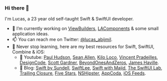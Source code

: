 ### Hi there 👋

I'm Lucas, a 23 year old self-taught Swift & SwiftUI developer.
- 🔭 I’m currently working on [ViewBuilders](https://github.com/LucasAbijmil/ViewBuilders), [LAComponents](https://github.com/LucasAbijmil/LAComponents) & some small application ideas.
- 📫 You can reach me on Twitter: [@lucas_abijmil](https://twitter.com/lucas_abijmil). 
- 🧠 Never stop learning, here are my best resources for Swift, SwiftUI, Combine & iOS: 
  -  🎥 Youtube: [Paul Hudson](https://www.youtube.com/channel/UCmJi5RdDLgzvkl3Ly0DRMlQ), [Sean Allen](https://www.youtube.com/channel/UCbTw29mcP12YlTt1EpUaVJw), [Kilo Loco](https://www.youtube.com/channel/UCv75sKQFFIenWHrprnrR9aA), [Vincent Pradeilles](https://www.youtube.com/channel/UCjkoQk5fOk6lH-shlm53vlw), [DesignCode](https://www.youtube.com/channel/UCTIhfOopxukTIRkbXJ3kN-g), [Scott Gardner](https://www.youtube.com/channel/UCTKUaKnsZrljGgm9a2ES9-g), [BeyondOnesAndZeros](https://www.youtube.com/channel/UCop-9gn7T4vYACtRwpBlHZw), [James Haville](https://www.youtube.com/channel/UCBo6NP6WdlePYlJMLKLK40g).
  -  📝 Blog: [Swift by Sundell](https://www.swiftbysundell.com/), [SwiftLee](https://www.avanderlee.com/), [Swift with Majid](https://swiftwithmajid.com/), [The SwiftUI Lab](https://swiftui-lab.com/), [Trailing Closure](https://trailingclosure.com/), [Five Stars](https://www.fivestars.blog/), [NSHipster](https://nshipster.com/), [AppCoda](https://www.appcoda.com/), [iOS Feeds](https://iosfeeds.com/).
